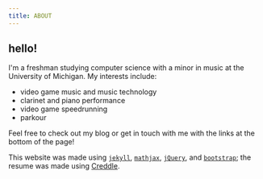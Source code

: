 ```yaml
---
title: ABOUT
---
```

## hello!
I'm a freshman studying computer science with a minor in music at the University of Michigan. My interests include:

* video game music and music technology
* clarinet and piano performance
* video game speedrunning
* parkour

Feel free to check out my blog or get in touch with me with the links at the bottom of the page!

This website was made using [`jekyll`](https://jekyllrb.com/), [`mathjax`](https://www.mathjax.org/), [`jQuery`](http://jquery.com), and [`bootstrap`](http://getbootstrap.com/); the resume was made using [Creddle](http://creddle.io).
